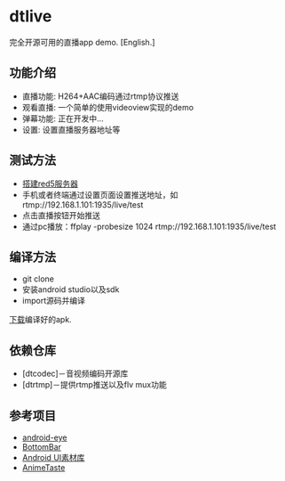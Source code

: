 # dtlive

完全开源可用的直播app demo. [English.]
## 功能介绍
* 直播功能: H264+AAC编码通过rtmp协议推送
* 观看直播: 一个简单的使用videoview实现的demo
* 弹幕功能: 正在开发中...
* 设置: 设置直播服务器地址等
 
## 测试方法
* [搭建red5服务器](https://github.com/red5-cn/red5-tutorial/wiki/1-%E5%A6%82%E4%BD%95%E6%BA%90%E7%A0%81%E7%BC%96%E8%AF%91%E5%B9%B6%E9%83%A8%E7%BD%B2red5)
* 手机或者终端通过设置页面设置推送地址，如rtmp://192.168.1.101:1935/live/test
* 点击直播按钮开始推送
* 通过pc播放：ffplay -probesize 1024 rtmp://192.168.1.101:1935/live/test


## 编译方法
* git clone 
* 安装android studio以及sdk
* import源码并编译

[下载]()编译好的apk.

## 依赖仓库
* [dtcodec]－音视频编码开源库
* [dtrtmp]－提供rtmp推送以及flv mux功能


## 参考项目
* [android-eye](https://github.com/Teaonly/android-eye)
* [BottomBar](https://github.com/roughike/BottomBar)
* [Android UI素材库](https://github.com/google/material-design-icons/)
* [AnimeTaste](https://github.com/daimajia/AnimeTaste)

